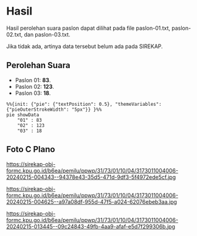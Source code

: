 # Hasil

Hasil perolehan suara paslon dapat dilihat pada file paslon-01.txt, paslon-02.txt, dan paslon-03.txt.

Jika tidak ada, artinya data tersebut belum ada pada SIREKAP.

## Perolehan Suara

 * Paslon 01: **83**.
 * Paslon 02: **123**.
 * Paslon 03: **18**.

```mermaid
%%{init: {"pie": {"textPosition": 0.5}, "themeVariables": {"pieOuterStrokeWidth": "5px"}} }%%
pie showData
    "01" : 83
    "02" : 123
    "03" : 18
```
## Foto C Plano

https://sirekap-obj-formc.kpu.go.id/b6ea/pemilu/ppwp/31/73/01/10/04/3173011004006-20240215-004343--94378e43-35d5-471d-9df3-5f4972ede5cf.jpg

https://sirekap-obj-formc.kpu.go.id/b6ea/pemilu/ppwp/31/73/01/10/04/3173011004006-20240215-004625--a97a08df-955d-47f5-a024-62076ebeb3aa.jpg

https://sirekap-obj-formc.kpu.go.id/b6ea/pemilu/ppwp/31/73/01/10/04/3173011004006-20240215-013445--09c24843-49fb-4aa9-afaf-e5d7f299306b.jpg

